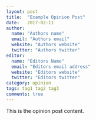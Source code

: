 ```yaml
---
layout: post
title:  "Example Opinion Post"
date:   2017-02-11
author:
  name: "Authors name"
  email: "Authors email"
  website: "Authors website"
  twitter: "Authors twitter"
editor:
  name: "Editors Name"
  email: "Editors email address"
  website: "Editors website"
  twitter: "Editors twitter"
category: opinion
tags: tag1 tag2 tag3
comments: true
---
```

This is the opinion post content.

